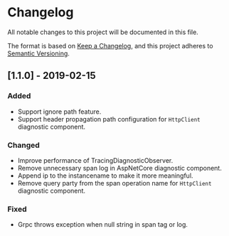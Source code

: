 # Changelog

All notable changes to this project will be documented in this file.

The format is based on [Keep a Changelog](https://keepachangelog.com/en/1.0.0/),
and this project adheres to [Semantic Versioning](https://semver.org/spec/v2.0.0.html).

## [1.1.0] - 2019-02-15

### Added

- Support ignore path feature.
- Support header propagation path configuration for `HttpClient` diagnostic component.

### Changed
- Improve performance of TracingDiagnosticObserver.
- Remove unnecessary span log in AspNetCore diagnostic component.
- Append ip to the instancename to make it more meaningful.
- Remove query party from the span operation name for `HttpClient` diagnostic component. 

### Fixed
- Grpc throws exception when null string in span tag or log.

